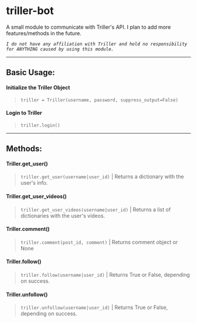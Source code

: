 # triller-bot
A small module to communicate with Triller's API.
I plan to add more features/methods in the future.

*`I do not have any affiliation with Triller and hold no responsibility for ANYTHING caused by using this module.`*

----

## Basic Usage:
#### Initialize the Triller Object
> `triller = Triller(username, password, suppress_output=False)`

#### Login to Triller
> `triller.login()`
----
## Methods:
#### Triller.get_user()
> `triller.get_user(username|user_id)` | Returns a dictionary with the user's info.

#### Triller.get_user_videos()
> `triller.get_user_videos(username|user_id)` | Returns a list of dictionaries with the user's videos.

#### Triller.comment()
> `triller.comment(post_id, comment)` | Returns comment object or None

#### Triller.follow()
> `triller.follow(username|user_id)` | Returns True or False, depending on success.

#### Triller.unfollow()
> `triller.unfollow(username|user_id)` | Returns True or False, depending on success.